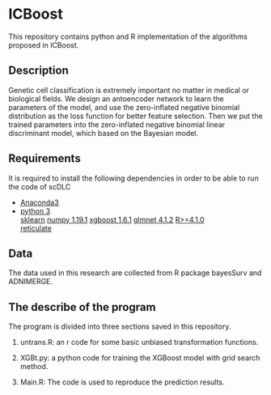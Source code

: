 # ICBoost

This repository contains python and R implementation of the algorithms proposed in ICBoost.

## Description

Genetic cell classification is extremely important no matter in medical or biological fields. We design an antoencoder network to learn the parameters of the model, and use the zero-inflated negative binomial distribution as the loss function for better feature selection. Then we put the trained parameters into the zero-inflated negative binomial linear discriminant model, which based on the Bayesian model. 


## Requirements

It is required to install the following dependencies in order to be able to run the code of scDLC

- [Anaconda3](https://www.anaconda.com/products/individual)  
- [python 3](https://www.python.org/downloads/)  
  [sklearn](https://pypi.org/project/sklearn/0.0/)
  [numpy 1.19.1](https://pypi.org/project/numpy/1.19.1/)
  [xgboost 1.6.1](https://pypi.org/project/xgboost/1.6.1/)
  [glmnet 4.1.2](https://pypi.org/project/glmnet/)
  [R>=4.1.0](https://www.r-project.org/)  
  [reticulate](https://cran.r-project.org/web/packages/reticulate)
  
  

## Data

The data used in this research are collected from R package bayesSurv and ADNIMERGE.


## The describe of the program

The program is divided into three sections saved in this repository.

1) untrans.R: an r code for some basic unbiased transformation functions.

2) XGBt.py: a python code for training the XGBoost model with grid search method.

3) Main.R: The code is used to reproduce the prediction results.



